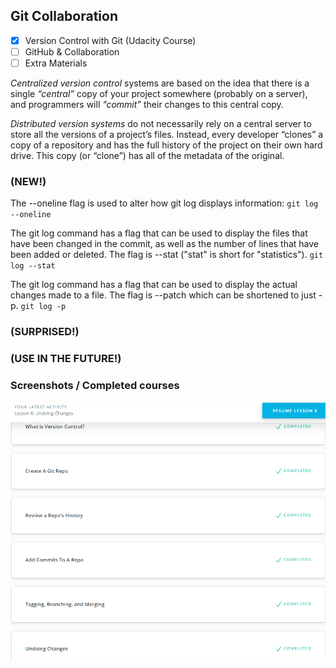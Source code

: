 ## Git Collaboration

- [x] Version Control with Git (Udacity Course)
- [ ] GitHub & Collaboration
- [ ] Extra Materials

*Centralized version control* systems are based on the idea that there is a single *“central”* copy of your project somewhere (probably on a server), and programmers will *“commit”* their changes to this central copy.

*Distributed version systems* do not necessarily rely on a central server to store all the versions of a project’s files. Instead, every developer “clones” a copy of a repository and has the full history of the project on their own hard drive. This copy (or “clone”) has all of the metadata of the original.

### (NEW!)

The --oneline flag is used to alter how git log displays information:
`git log --oneline`

The git log command has a flag that can be used to display the files that have been changed in the commit, as well as the number of lines that have been added or deleted. The flag is --stat ("stat" is short for "statistics").
`git log --stat`

The git log command has a flag that can be used to display the actual changes made to a file. The flag is --patch which can be shortened to just -p.
`git log -p`

### (SURPRISED!)

### (USE IN THE FUTURE!)

### Screenshots / Completed courses

![Git Collaboration](img/Version_Control_with_Git[Udacity].png)
